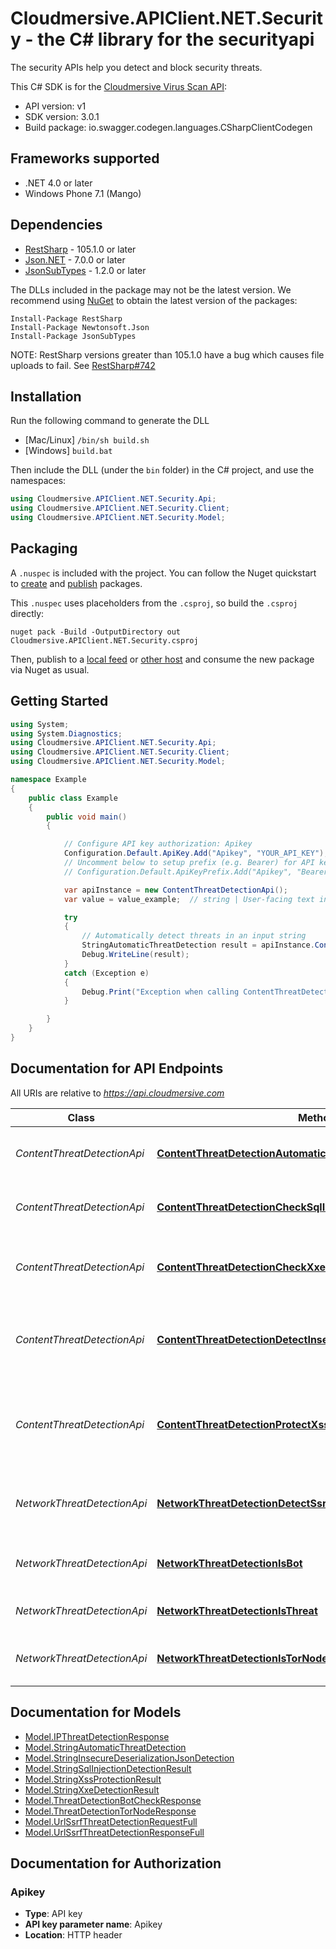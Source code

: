 # Cloudmersive.APIClient.NET.Security - the C# library for the securityapi

The security APIs help you detect and block security threats.

This C# SDK is for the [Cloudmersive Virus Scan API](https://www.cloudmersive.com/virus-api):

- API version: v1
- SDK version: 3.0.1
- Build package: io.swagger.codegen.languages.CSharpClientCodegen

<a name="frameworks-supported"></a>
## Frameworks supported
- .NET 4.0 or later
- Windows Phone 7.1 (Mango)

<a name="dependencies"></a>
## Dependencies
- [RestSharp](https://www.nuget.org/packages/RestSharp) - 105.1.0 or later
- [Json.NET](https://www.nuget.org/packages/Newtonsoft.Json/) - 7.0.0 or later
- [JsonSubTypes](https://www.nuget.org/packages/JsonSubTypes/) - 1.2.0 or later

The DLLs included in the package may not be the latest version. We recommend using [NuGet](https://docs.nuget.org/consume/installing-nuget) to obtain the latest version of the packages:
```
Install-Package RestSharp
Install-Package Newtonsoft.Json
Install-Package JsonSubTypes
```

NOTE: RestSharp versions greater than 105.1.0 have a bug which causes file uploads to fail. See [RestSharp#742](https://github.com/restsharp/RestSharp/issues/742)

<a name="installation"></a>
## Installation
Run the following command to generate the DLL
- [Mac/Linux] `/bin/sh build.sh`
- [Windows] `build.bat`

Then include the DLL (under the `bin` folder) in the C# project, and use the namespaces:
```csharp
using Cloudmersive.APIClient.NET.Security.Api;
using Cloudmersive.APIClient.NET.Security.Client;
using Cloudmersive.APIClient.NET.Security.Model;
```
<a name="packaging"></a>
## Packaging

A `.nuspec` is included with the project. You can follow the Nuget quickstart to [create](https://docs.microsoft.com/en-us/nuget/quickstart/create-and-publish-a-package#create-the-package) and [publish](https://docs.microsoft.com/en-us/nuget/quickstart/create-and-publish-a-package#publish-the-package) packages.

This `.nuspec` uses placeholders from the `.csproj`, so build the `.csproj` directly:

```
nuget pack -Build -OutputDirectory out Cloudmersive.APIClient.NET.Security.csproj
```

Then, publish to a [local feed](https://docs.microsoft.com/en-us/nuget/hosting-packages/local-feeds) or [other host](https://docs.microsoft.com/en-us/nuget/hosting-packages/overview) and consume the new package via Nuget as usual.

<a name="getting-started"></a>
## Getting Started

```csharp
using System;
using System.Diagnostics;
using Cloudmersive.APIClient.NET.Security.Api;
using Cloudmersive.APIClient.NET.Security.Client;
using Cloudmersive.APIClient.NET.Security.Model;

namespace Example
{
    public class Example
    {
        public void main()
        {

            // Configure API key authorization: Apikey
            Configuration.Default.ApiKey.Add("Apikey", "YOUR_API_KEY");
            // Uncomment below to setup prefix (e.g. Bearer) for API key, if needed
            // Configuration.Default.ApiKeyPrefix.Add("Apikey", "Bearer");

            var apiInstance = new ContentThreatDetectionApi();
            var value = value_example;  // string | User-facing text input.

            try
            {
                // Automatically detect threats in an input string
                StringAutomaticThreatDetection result = apiInstance.ContentThreatDetectionAutomaticThreatDetectionString(value);
                Debug.WriteLine(result);
            }
            catch (Exception e)
            {
                Debug.Print("Exception when calling ContentThreatDetectionApi.ContentThreatDetectionAutomaticThreatDetectionString: " + e.Message );
            }

        }
    }
}
```

<a name="documentation-for-api-endpoints"></a>
## Documentation for API Endpoints

All URIs are relative to *https://api.cloudmersive.com*

Class | Method | HTTP request | Description
------------ | ------------- | ------------- | -------------
*ContentThreatDetectionApi* | [**ContentThreatDetectionAutomaticThreatDetectionString**](docs/ContentThreatDetectionApi.md#contentthreatdetectionautomaticthreatdetectionstring) | **POST** /security/threat-detection/content/automatic/detect/string | Automatically detect threats in an input string
*ContentThreatDetectionApi* | [**ContentThreatDetectionCheckSqlInjectionString**](docs/ContentThreatDetectionApi.md#contentthreatdetectionchecksqlinjectionstring) | **POST** /security/threat-detection/content/sql-injection/detect/string | Check text input for SQL Injection (SQLI) attacks
*ContentThreatDetectionApi* | [**ContentThreatDetectionCheckXxe**](docs/ContentThreatDetectionApi.md#contentthreatdetectioncheckxxe) | **POST** /security/threat-detection/content/xxe/detect/xml/string | Protect text input from XML External Entity (XXE) attacks
*ContentThreatDetectionApi* | [**ContentThreatDetectionDetectInsecureDeserializationJsonString**](docs/ContentThreatDetectionApi.md#contentthreatdetectiondetectinsecuredeserializationjsonstring) | **POST** /security/threat-detection/content/insecure-deserialization/json/detect/string | Detect Insecure Deserialization JSON (JID) attacks in a string
*ContentThreatDetectionApi* | [**ContentThreatDetectionProtectXss**](docs/ContentThreatDetectionApi.md#contentthreatdetectionprotectxss) | **POST** /security/threat-detection/content/xss/detect/string | Protect text input from Cross-Site-Scripting (XSS) attacks through normalization
*NetworkThreatDetectionApi* | [**NetworkThreatDetectionDetectSsrfUrl**](docs/NetworkThreatDetectionApi.md#networkthreatdetectiondetectssrfurl) | **POST** /security/threat-detection/network/url/ssrf/detect | Check a URL for Server-side Request Forgery (SSRF) threats
*NetworkThreatDetectionApi* | [**NetworkThreatDetectionIsBot**](docs/NetworkThreatDetectionApi.md#networkthreatdetectionisbot) | **POST** /security/threat-detection/network/ip/is-bot | Check if IP address is a Bot client threat
*NetworkThreatDetectionApi* | [**NetworkThreatDetectionIsThreat**](docs/NetworkThreatDetectionApi.md#networkthreatdetectionisthreat) | **POST** /security/threat-detection/network/ip/is-threat | Check if IP address is a known threat
*NetworkThreatDetectionApi* | [**NetworkThreatDetectionIsTorNode**](docs/NetworkThreatDetectionApi.md#networkthreatdetectionistornode) | **POST** /security/threat-detection/network/ip/is-tor-node | Check if IP address is a Tor node server


<a name="documentation-for-models"></a>
## Documentation for Models

 - [Model.IPThreatDetectionResponse](docs/IPThreatDetectionResponse.md)
 - [Model.StringAutomaticThreatDetection](docs/StringAutomaticThreatDetection.md)
 - [Model.StringInsecureDeserializationJsonDetection](docs/StringInsecureDeserializationJsonDetection.md)
 - [Model.StringSqlInjectionDetectionResult](docs/StringSqlInjectionDetectionResult.md)
 - [Model.StringXssProtectionResult](docs/StringXssProtectionResult.md)
 - [Model.StringXxeDetectionResult](docs/StringXxeDetectionResult.md)
 - [Model.ThreatDetectionBotCheckResponse](docs/ThreatDetectionBotCheckResponse.md)
 - [Model.ThreatDetectionTorNodeResponse](docs/ThreatDetectionTorNodeResponse.md)
 - [Model.UrlSsrfThreatDetectionRequestFull](docs/UrlSsrfThreatDetectionRequestFull.md)
 - [Model.UrlSsrfThreatDetectionResponseFull](docs/UrlSsrfThreatDetectionResponseFull.md)


<a name="documentation-for-authorization"></a>
## Documentation for Authorization

<a name="Apikey"></a>
### Apikey

- **Type**: API key
- **API key parameter name**: Apikey
- **Location**: HTTP header

